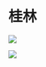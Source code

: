 # 桂林

![](https://xpzheng-book.oss-cn-shenzhen.aliyuncs.com/history/%E6%A1%82%E6%9E%97%E5%9C%B0%E5%BD%A2.png)

![](https://xpzheng-book.oss-cn-shenzhen.aliyuncs.com/history/%E6%A1%82%E6%9E%97%E5%9C%B0%E5%9B%BE.png)


